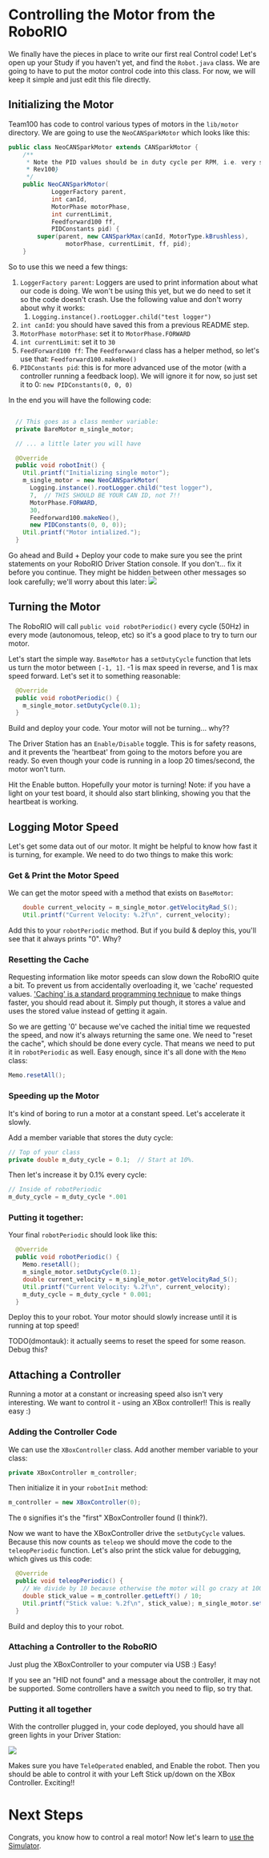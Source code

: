# Controlling the Motor from the RoboRIO
We finally have the pieces in place to write our first real Control code! Let's open up your Study if you haven't yet, and find the `Robot.java` class. We are going to have to put the motor control code into this class. For now, we will keep it simple and just edit this file directly.

## Initializing the Motor
Team100 has code to control various types of motors in the `lib/motor` directory. We are going to use the `NeoCANSparkMotor` which looks like this:

```java
public class NeoCANSparkMotor extends CANSparkMotor {
    /**
     * Note the PID values should be in duty cycle per RPM, i.e. very small. {@link
     * Rev100}
     */
    public NeoCANSparkMotor(
            LoggerFactory parent,
            int canId,
            MotorPhase motorPhase,
            int currentLimit,
            Feedforward100 ff,
            PIDConstants pid) {
        super(parent, new CANSparkMax(canId, MotorType.kBrushless),
                motorPhase, currentLimit, ff, pid);
    }
```

So to use this we need a few things:
1. `LoggerFactory parent`: Loggers are used to print information about what our code is doing. We won't be using this yet, but we do need to set it so the code doesn't crash. Use the following value and don't worry about why it works: 
    1. `Logging.instance().rootLogger.child("test logger")`
1. `int canId`: you should have saved this from a previous README step.
1. `MotorPhase motorPhase`: set it to `MotorPhase.FORWARD`
1. `int currentLimit`: set it to `30`
1. `FeedForward100 ff`: The `Feedforwward` class has a helper method, so let's use that: `Feedforward100.makeNeo()`
1. `PIDConstants pid`: this is for more advanced use of the motor (with a controller running a feedback loop). We will ignore it for now, so just set it to 0: `new PIDConstants(0, 0, 0)`

In the end you will have the following code:

```java

  // This goes as a class member variable:
  private BareMotor m_single_motor;

  // ... a little later you will have

  @Override
  public void robotInit() {
    Util.printf("Initializing single motor");
    m_single_motor = new NeoCANSparkMotor(
      Logging.instance().rootLogger.child("test logger"),
      7,  // THIS SHOULD BE YOUR CAN ID, not 7!!
      MotorPhase.FORWARD, 
      30, 
      Feedforward100.makeNeo(), 
      new PIDConstants(0, 0, 0));
    Util.printf("Motor intialized.");
  }
```

Go ahead and Build + Deploy your code to make sure you see the print statements on your RoboRIO Driver Station console. If you don't... fix it before you continue. They might be hidden between other messages so look carefully; we'll worry about this later:
![](readme_img/motor_log_statements.png)

## Turning the Motor
The RoboRIO will call `public void robotPeriodic()` every cycle (50Hz) in every mode (autonomous, teleop, etc) so it's a good place to try to turn our motor. 

Let's start the simple way. `BaseMotor` has a `setDutyCycle` function that lets us turn the motor between `[-1, 1]`. -1 is max speed in reverse, and 1 is max speed forward. Let's set it to something reasonable:

```java
  @Override
  public void robotPeriodic() {
    m_single_motor.setDutyCycle(0.1);
  }
```

Build and deploy your code. Your motor will not be turning... why??

The Driver Station has an `Enable/Disable` toggle. This is for safety reasons, and it prevents the 'heartbeat' from going to the motors before you are ready. So even though your code is running in a loop 20 times/second, the motor won't turn. 

Hit the Enable button. Hopefully your motor is turning! Note: if you have a light on your test board, it should also start blinking, showing you that the heartbeat is working.

## Logging Motor Speed
Let's get some data out of our motor. It might be helpful to know how fast it is turning, for example. We need to do two things to make this work:

### Get & Print the Motor Speed
We can get the motor speed with a method that exists on `BaseMotor`:

```java
    double current_velocity = m_single_motor.getVelocityRad_S();
    Util.printf("Current Velocity: %.2f\n", current_velocity);
```

Add this to your `robotPeriodic` method. But if you build & deploy this, you'll see that it always prints "0". Why?

### Resetting the Cache
Requesting information like motor speeds can slow down the RoboRIO quite a bit. To prevent us from accidentally overloading it, we 'cache' requested values. ['Caching' is a standard programming technique](https://en.wikipedia.org/wiki/Cache_(computing)) to make things faster, you should read about it. Simply put though, it stores a value and uses the stored value instead of getting it again.

So we are getting '0' because we've cached the initial time we requested the speed, and now it's always returning the same one. We need to "reset the cache", which should be done every cycle. That means we need to put it in `robotPeriodic` as well. Easy enough, since it's all done with the `Memo` class:

```java
Memo.resetAll();
```

### Speeding up the Motor
It's kind of boring to run a motor at a constant speed. Let's accelerate it slowly.

Add a member variable that stores the duty cycle:

```java
// Top of your class
private double m_duty_cycle = 0.1;  // Start at 10%.
```

Then let's increase it by 0.1% every cycle:

```java
// Inside of robotPeriodic
m_duty_cycle = m_duty_cycle *.001
```

### Putting it together:
Your final `robotPeriodic` should look like this:

```java
  @Override
  public void robotPeriodic() {
    Memo.resetAll();
    m_single_motor.setDutyCycle(0.1);
    double current_velocity = m_single_motor.getVelocityRad_S();
    Util.printf("Current Velocity: %.2f\n", current_velocity);
    m_duty_cycle = m_duty_cycle * 0.001;
  }
```

Deploy this to your robot. Your motor should slowly increase until it is running at top speed!

TODO(dmontauk): it actually seems to reset the speed for some reason. Debug this?

## Attaching a Controller
Running a motor at a constant or increasing speed also isn't very interesting. We want to control it - using an XBox controller!! This is really easy :)

### Adding the Controller Code
We can use the `XBoxController` class. Add another member variable to your class:

```java
private XBoxController m_controller;
```

Then initialize it in your `robotInit` method:
```java
m_controller = new XBoxController(0);
```

The `0` signifies it's the "first" XBoxController found (I think?). 

Now we want to have the XBoxController drive the `setDutyCycle` values. Because this now counts as `teleop` we should move the code to the `teleopPeriodic` function. Let's also print the stick value for debugging, which gives us this code:

```java
  @Override
  public void teleopPeriodic() {
    // We divide by 10 because otherwise the motor will go crazy at 100%. On real robots, we obviously want 100%...
    double stick_value = m_controller.getLeftY() / 10;
    Util.printf("Stick value: %.2f\n", stick_value); m_single_motor.setDutyCycle(stick_value);
  }
```

Build and deploy this to your robot.

### Attaching a Controller to the RoboRIO
Just plug the XBoxController to your computer via USB :) Easy! 

If you see an "HID not found" and a message about the controller, it may not be supported. Some controllers have a switch you need to flip, so try that.


### Putting it all together
With the controller plugged in, your code deployed, you should have all green lights in your Driver Station:

<img src="readme_img/driver_station.png">

Makes sure you have `TeleOperated` enabled, and Enable the robot. Then you should be able to control it with your Left Stick up/down on the XBox Controller. Exciting!!

# Next Steps
Congrats, you know how to control a real motor! Now let's learn to [use the Simulator](README_5_SIMULATOR.md).

